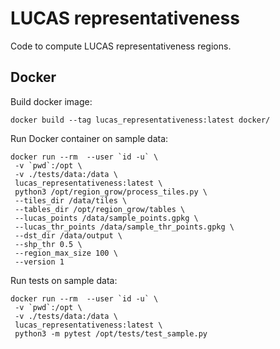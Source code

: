 # LUCAS representativeness

Code to compute LUCAS representativeness regions.

## Docker

Build docker image:

```
docker build --tag lucas_representativeness:latest docker/
```

Run Docker container on sample data:

```
docker run --rm  --user `id -u` \
 -v `pwd`:/opt \
 -v ./tests/data:/data \
 lucas_representativeness:latest \
 python3 /opt/region_grow/process_tiles.py \
 --tiles_dir /data/tiles \
 --tables_dir /opt/region_grow/tables \
 --lucas_points /data/sample_points.gpkg \
 --lucas_thr_points /data/sample_thr_points.gpkg \
 --dst_dir /data/output \
 --shp_thr 0.5 \
 --region_max_size 100 \
 --version 1
```

Run tests on sample data:

```
docker run --rm  --user `id -u` \
 -v `pwd`:/opt \
 -v ./tests/data:/data \
 lucas_representativeness:latest \
 python3 -m pytest /opt/tests/test_sample.py
```
